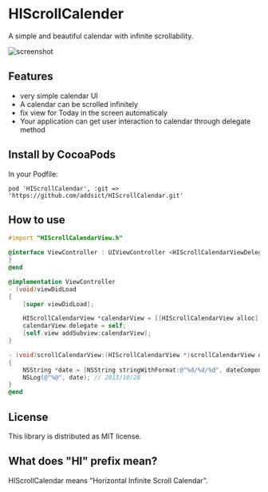 HIScrollCalender
=================
A simple and beautiful calendar with infinite scrollability.

![screenshot](https://raw.github.com/addsict/HIScrollCalendar/master/Images/screenshot.png)

Features
--------
+ very simple calendar UI
+ A calendar can be scrolled infinitely
+ fix view for Today in the screen automaticaly
+ Your application can get user interaction to calendar through delegate method

Install by CocoaPods
---------------------
In your Podfile:
```
pod 'HIScrollCalendar', :git => 'https://github.com/addsict/HIScrollCalendar.git'
```

How to use
------------
```objective-c
#import "HIScrollCalendarView.h"

@interface ViewController : UIViewController <HIScrollCalendarViewDelegate> {
}
@end

@implementation ViewController
- (void)viewDidLoad
{
    [super viewDidLoad];

    HIScrollCalendarView *calendarView = [[HIScrollCalendarView alloc] init];
    calendarView.delegate = self;
    [self.view addSubview:calendarView];
}

- (void)scrollCalendarView:(HIScrollCalendarView *)scrollCalendarView dateDidChange:(NSDateComponents *)dateComponent
{
    NSString *date = [NSString stringWithFormat:@"%d/%d/%d", dateComponent.year, dateComponent.month, dateComponent.day];
    NSLog(@"%@", date); // 2013/10/28
}
@end
```

License
--------
This library is distributed as MIT license.

What does "HI" prefix mean?
----------------------------
HIScrollCalendar means "Horizontal Infinite Scroll Calendar".
